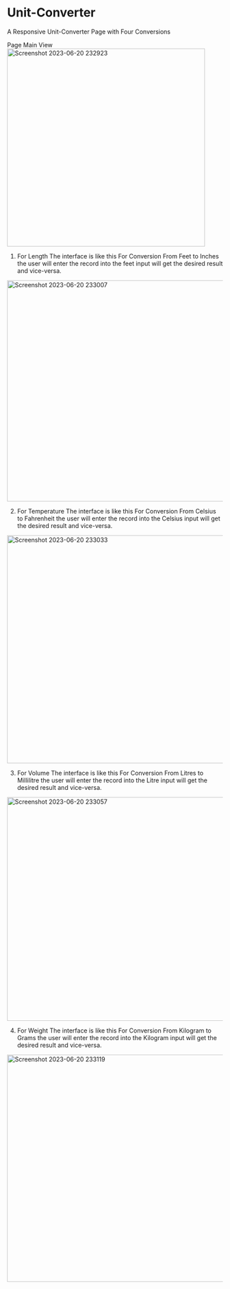 # Unit-Converter
A Responsive Unit-Converter Page with Four Conversions

Page Main View
<img width="462" alt="Screenshot 2023-06-20 232923" src="https://github.com/Aashish2109/Unit-Converter/assets/99539876/45bb0f1d-b4f2-48bb-81cd-1bc7ab3b6dc6">
1) For Length
The interface is like this
For Conversion From Feet to Inches the user will enter the record into the feet input will get the desired result and vice-versa.
<img width="516" alt="Screenshot 2023-06-20 233007" src="https://github.com/Aashish2109/Unit-Converter/assets/99539876/a0afe1c8-f672-4c8c-b6ed-f7ec1f092b4c">

2) For Temperature
The interface is like this
For Conversion From Celsius to Fahrenheit the user will enter the record into the Celsius input will get the desired result and vice-versa.
<img width="532" alt="Screenshot 2023-06-20 233033" src="https://github.com/Aashish2109/Unit-Converter/assets/99539876/2544de0d-d6a0-4b75-9a6d-0afce2d1f02f">

3) For Volume
The interface is like this
For Conversion From Litres to Millilitre the user will enter the record into the Litre input will get the desired result and vice-versa.
<img width="522" alt="Screenshot 2023-06-20 233057" src="https://github.com/Aashish2109/Unit-Converter/assets/99539876/9fc051f6-29c2-4b59-841f-a9352f885245">

4) For Weight
The interface is like this
For Conversion From Kilogram to Grams the user will enter the record into the Kilogram input will get the desired result and vice-versa.
<img width="530" alt="Screenshot 2023-06-20 233119" src="https://github.com/Aashish2109/Unit-Converter/assets/99539876/0e91b374-eda4-4ad3-93ae-138db0d44490">
